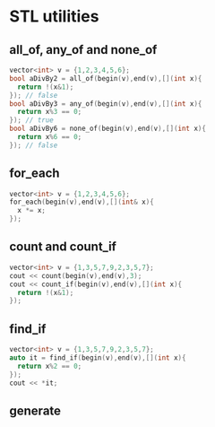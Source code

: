 # STL utilities

## all\_of, any\_of and none\_of

```cpp
vector<int> v = {1,2,3,4,5,6};
bool aDivBy2 = all_of(begin(v),end(v),[](int x){
  return !(x&1);
}); // false
bool aDivBy3 = any_of(begin(v),end(v),[](int x){
  return x%3 == 0;
}); // true
bool aDivBy6 = none_of(begin(v),end(v),[](int x){
  return x%6 == 0;
}); // false
```

## for\_each

```cpp
vector<int> v = {1,2,3,4,5,6};
for_each(begin(v),end(v),[](int& x){
  x *= x;
});
```

## count and count\_if

```cpp
vector<int> v = {1,3,5,7,9,2,3,5,7};
cout << count(begin(v),end(v),3);
cout << count_if(begin(v),end(v),[](int x){
  return !(x&1);
});
```

## find\_if

```cpp
vector<int> v = {1,3,5,7,9,2,3,5,7};
auto it = find_if(begin(v),end(v),[](int x){
  return x%2 == 0;
});
cout << *it;
```

## generate

```cpp

```

